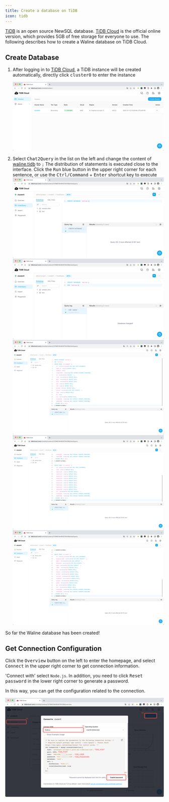 ```yaml
---
title: Create a database on TiDB
icon: tidb
---
```


[TiDB](https://github.com/pingcap/tidb) is an open source NewSQL database. [TiDB Cloud](https://tidbcloud.com/) is the official online version, which provides 5GB of free storage for everyone to use. The following describes how to create a Waline database on TiDB Cloud.

## Create Database

1. After logging in to [TiDB Cloud](https://tidbcloud.com), a TiDB instance will be created automatically, directly click <kbd>cluster0</kbd> to enter the instance

   ![](../../../assets/tidb-1.png)

2. Select <kbd>Chat2Query</kbd> in the list on the left and change the content of [waline.tidb](https://github.com/walinejs/waline/blob/main/assets/waline.tidb) to `;` The distribution of statements is executed close to the interface. Click the <kbd>Run</kbd> blue button in the upper right corner for each sentence, or use the <kbd>Ctrl\/Command</kbd> + <kbd>Enter</kbd> shortcut key to execute
   ![](../../../assets/tidb-2.png)
   ![](../../../assets/tidb-3.png)
   ![](../../../assets/tidb-4.png)
   ![](../../../assets/tidb-5.png)
   ![](../../../assets/tidb-6.png)

So far the Waline database has been created!

## Get Connection Configuration

Click the <kbd>Overview</kbd> button on the left to enter the homepage, and select <kbd>Connect</kbd> in the upper right corner to get connection information.

'Connect with' select `Node.js`. In addition, you need to click <kbd>Reset password</kbd> in the lower right corner to generate a password.

In this way, you can get the configuration related to the connection.

![](../../../assets/tidb-7.png)
